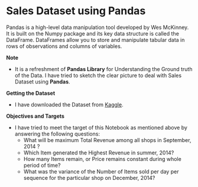 # **Sales Dataset using Pandas**

Pandas is a high-level data manipulation tool developed by Wes McKinney. It is built on the Numpy package and its key data structure is called the DataFrame. DataFrames allow you to store and manipulate tabular data in rows of observations and columns of variables.

**Note**
- It is a refreshment of **Pandas Library** for Understanding the Ground truth of the Data. I have tried to sketch the clear picture to deal with Sales Dataset using **Pandas**.

**Getting the Dataset**
- I have downloaded the Dataset from [Kaggle](https://www.kaggle.com/c/competitive-data-science-final-project/data).

**Objectives and Targets**
* I have tried to meet the target of this Notebook as mentioned above by answering the following questions:
  * What will be maximum Total Revenue among all shops in September, 2014 ?
  * Which Item generated the Highest Revenue in summer, 2014?
  * How many Items remain, or Price remains constant during whole period of time?
  * What was the variance of the Number of Items sold per day per sequence for the particular shop on December, 2014?
  
